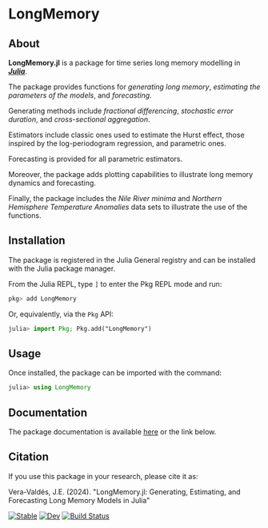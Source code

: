 # LongMemory

## About

**LongMemory.jl** is a package for time series long memory modelling in ***[Julia](https://julialang.org/)***.

The package provides functions for *generating long memory*, *estimating the parameters of the models*, and *forecasting*.

Generating methods include *fractional differencing*, *stochastic error duration*, and *cross-sectional aggregation*.

Estimators include classic ones used to estimate the Hurst effect, those inspired by the log-periodogram regression, and parametric ones.

Forecasting is provided for all parametric estimators.

Moreover, the package adds plotting capabilities to illustrate long memory dynamics and forecasting.

Finally, the package includes the *Nile River minima* and *Northern Hemisphere Temperature Anomalies* data sets to illustrate the use of the functions.

## Installation

The package is registered in the Julia General registry and can be installed with the Julia package manager.

From the Julia REPL, type `]` to enter the Pkg REPL mode and run:

```julia
pkg> add LongMemory
```

Or, equivalently, via the `Pkg` API:

```julia
julia> import Pkg; Pkg.add("LongMemory")
```

## Usage

Once installed, the package can be imported with the command:

```julia
julia> using LongMemory
```

## Documentation

The package documentation is available [here](https://everval.github.io/LongMemory.jl/stable/) or the link below.

## Citation

If you use this package in your research, please cite it as:

Vera-Valdés, J.E. (2024). "LongMemory.jl: Generating, Estimating, and Forecasting Long Memory Models in Julia"

[![Stable](https://img.shields.io/badge/docs-stable-blue.svg)](https://everval.github.io/LongMemory.jl/stable/)
[![Dev](https://img.shields.io/badge/docs-dev-blue.svg)](https://everval.github.io/LongMemory.jl/dev/)
[![Build Status](https://github.com/everval/LongMemory.jl/actions/workflows/CI.yml/badge.svg?branch=master)](https://github.com/everval/LongMemory.jl/actions/workflows/CI.yml?query=branch%3Amaster)
